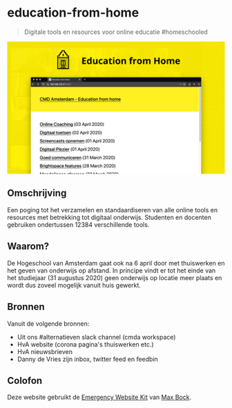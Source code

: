 # education-from-home
> Digitale tools en resources voor online educatie #homeschooled

![Banner](/banner.jpg)

## Omschrijving

Een poging tot het verzamelen en standaardiseren van alle online tools en resources met betrekking tot digitaal onderwijs. Studenten en docenten gebruiken ondertussen 12384 verschillende tools. 

## Waarom?

De Hogeschool van Amsterdam gaat ook na 6 april door met thuiswerken en het geven van onderwijs op afstand. In principe vindt er tot het einde van het studiejaar (31 augustus 2020) geen onderwijs op locatie meer plaats en wordt dus zoveel mogelijk vanuit huis gewerkt.

## Bronnen

Vanuit de volgende bronnen:
* Uit ons #alternatieven slack channel (cmda workspace)
* HvA website (corona pagina's thuiswerken etc.)
* HvA nieuwsbrieven
* Danny de Vries zijn inbox, twitter feed en feedbin

## Colofon
Deze website gebruikt de [Emergency Website Kit](https://github.com/maxboeck/emergency-site) van [Max Bock](https://mxb.dev/blog/emergency-website-kit/).
